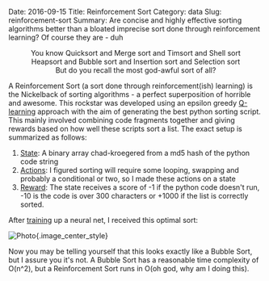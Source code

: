 Date: 2016-09-15 
Title: Reinforcement Sort 
Category: data
Slug: reinforcement-sort 
Summary: Are concise and highly effective sorting algorithms better than a bloated imprecise sort done through reinforcement learning? Of course they are - duh

<p align="center">
You know Quicksort and Merge sort and Timsort and Shell sort <br>
Heapsort and Bubble sort and Insertion sort and Selection sort <br>
But do you recall the most god-awful sort of all? 
</p>

A Reinforcement Sort (a sort done through reinforcement(ish) learning) is the Nickelback of sorting 
algorithms - a perfect superposition of horrible and awesome. This rockstar was developed using an 
epsilon greedy <a href=https://en.wikipedia.org/wiki/Q-learning>Q-learning</a> approach
with the aim of generating the best python sorting script. This mainly involved combining code 
fragments together and giving rewards based on how well these scripts sort a list. The exact setup is 
summarized as follows:

1) <a href=https://github.com/chrisvmiller/analytics/blob/master/reinforcement_sort/action.py#L50>State</a>: A binary array chad-kroegered from a md5 hash of the python code string <br>
2) <a href=https://github.com/chrisvmiller/analytics/blob/master/reinforcement_sort/action.py#L8>Actions</a>: 
I figured sorting will require some looping, swapping and probably a conditional or two, so I made these actions on a state<br>
3) <a href=https://github.com/chrisvmiller/analytics/blob/master/reinforcement_sort/reward.py>Reward</a>: 
The state receives a score of -1 if the python code doesn't run, -10 is the code is over 300 characters or +1000 if the list is correctly sorted. <br>

After <a href=https://github.com/chrisvmiller/analytics/blob/master/reinforcement_sort/learn_sort.py>training</a> up a neural net, 
I received this optimal sort: 
 
![Photo]({attach}/assets/data/2016/reinforcement-sort.png){.image_center_style}

Now you may be telling yourself that this looks exactly like a Bubble Sort, but I assure you it's not. 
A Bubble Sort has a reasonable time complexity of O(n^2), but a Reinforcement Sort 
runs in O(oh god, why am I doing this).
